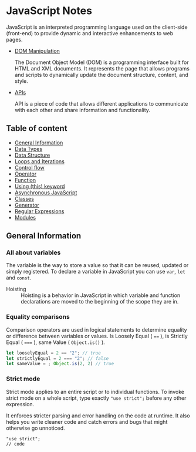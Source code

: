 # JavaScript Notes

JavaScript is an interpreted programming language used on the client-side (front-end) to provide dynamic and interactive enhancements to web pages.

- [DOM Manipulation](/docs/dom.md)

  The Document Object Model (DOM) is a programming interface built for HTML and XML documents. It represents the page that allows programs and scripts to dynamically update the document structure, content, and style.

- [APIs](/docs/api.md)

  API is a piece of code that allows different applications to communicate with each other and share information and functionality.

## Table of content

- [General Information](#general-information)
- [Data Types](/docs/code/data-types.md)
- [Data Structure](/docs/code/data-structure.md)
- [Loops and Iterations](/docs/code/07-loops-and-iterations.md)
- [Control flow](/docs/code/08-control-flow.md)
- [Operator](/docs/code/09-operator.md)
- [Function](/docs/code/10-function.md)
- [Using (this) keyword](/docs/code/12-using-this-keyword.md)
- [Asynchronous JavaScript](/docs/code/13-asynchronous.md)
- [Classes](/docs/code/14-classes.md)
- [Generator](/docs/code/15-generator.md)
- [Regular Expressions](/docs/code/16-regular-expressions.md)
- [Modules](/docs/code/17-modules.md)

## General Information

### All about variables

The variable is the way to store a value so that it can be reused, updated or simply registered. To declare a variable in JavaScript you can use `var`, `let` and `const`.

<dl>
  <dt>Hoisting</dt>
  <dd>
    Hoisting is a behavior in JavaScript in which variable and function declarations are moved to the beginning of the scope they are in.
  </dd>
</dl>

### Equality comparisons

Comparison operators are used in logical statements to determine equality or
difference between variables or values. Is Loosely Equal ( `==` ), is Strictly Equal ( `===` ), same Value ( `Object.is()` ).

```js
let looselyEqual = 2 == "2"; // true
let strictlyEqual = 2 === "2"; // false
let sameValue = ; Object.is(2, 2) // true
```

### Strict mode

Strict mode applies to an entire script or to individual functions. To invoke strict mode on a
whole script, type exactly `"use strict";` before any other expression.

It enforces stricter parsing and error handling on the code at runtime. It also helps you write
cleaner code and catch errors and bugs that might otherwise go unnoticed.

```JS
"use strict";
// code
```
